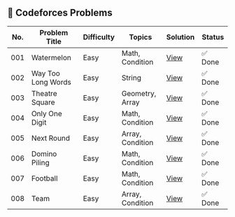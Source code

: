 ## 🔵 Codeforces Problems

| No. | Problem Title      | Difficulty | Topics           | Solution                                   | Status  |
| --- | ------------------ | ---------- | ---------------- | ------------------------------------------ | ------- |
| 001 | Watermelon         | Easy       | Math, Condition  | [View](./001-watermelon/README.md)         | ✅ Done |
| 002 | Way Too Long Words | Easy       | String           | [View](./002-way_too_long_words/README.md) | ✅ Done |
| 003 | Theatre Square     | Easy       | Geometry, Array  | [View](./003-theatre_square/README.md)     | ✅ Done |
| 004 | Only One Digit     | Easy       | Math, Condition  | [View](./004-only_one_digit/README.md)     | ✅ Done |
| 005 | Next Round         | Easy       | Array, Condition | [View](./005-next_round/README.md)         | ✅ Done |
| 006 | Domino Piling      | Easy       | Math, Condition  | [View](./006-domino_piling/README.md)      | ✅ Done |
| 007 | Football           | Easy       | Math, Condition  | [View](./007-football/README.md)           | ✅ Done |
| 008 | Team               | Easy       | Array, Condition | [View](./008-team/README.md)               | ✅ Done |
